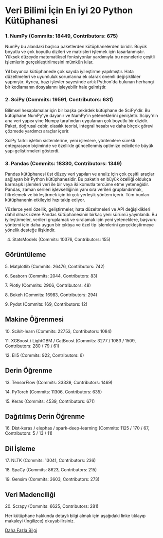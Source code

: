 <h1>Veri Bilimi İçin En İyi 20 Python Kütüphanesi</h1>
<h3>1. NumPy (Commits: 18449, Contributors: 675)</p></h3>
NumPy bu alandaki başlıca paketlerden kütüphanelerden biridir. Büyük boyutlu ve çok boyutlu dizileri ve matrisleri işlemek için tasarlanmıştır. Yüksek düzeyde matematiksel fonksiyonlar yardımıyla bu nesnelerle çeşitli işlemlerin gerçekleştirilmesini mümkün kılar.</p>

Yıl boyunca kütüphanede çok sayıda iyileştirme yapılmıştır. Hata düzeltmeleri ve uyumluluk sorunlarına ek olarak önemli değişiklikler yapmıştır. Ayrıca, bazı işlevler sayesinde artık Python'da bulunan herhangi bir kodlamanın dosyalarını işleyebilir hale gelmiştir.</p>

<h3>2. SciPy (Commits: 19591, Contributors: 631)</h3></p>
Bilimsel hesaplamalar için bir başka çekirdek kütüphane de SciPy'dir. Bu kütüphane NumPy'ye dayanır ve NumPy'in yeteneklerini genişletir. Scipy'nin ana veri yapısı yine Numpy tarafından uygulanan çok boyutlu bir dizidir. Paket, doğrusal cebir, olasılık teorisi, integral hesabı ve daha birçok görevi çözmede yardımcı araçlar içerir.</p>

SciPy farklı işletim sistemlerine, yeni işlevlere, yöntemlere sürekli entegrasyon biçiminde ve özellikle güncellenmiş optimize edicilerle büyük yapı geliştirmeleri gösterdi.</p>

<h3>3. Pandas (Commits: 18330, Contributors: 1349)</h3></p>
Pandas kütüphanesi üst düzey veri yapıları ve analiz için çok çeşitli araçlar sağlayan bir Python kütüphanesidir. Bu paketin en büyük özelliği oldukça karmaşık işlemleri veri ile bir veya iki komutla tercüme etme yeteneğidir. Pandas, zaman serileri işlevselliğinin yanı sıra verileri gruplandırmak, filtrelemek ve birleştirmek için birçok yerleşik yöntem içerir. Tüm bunları kütüphanenin etkileyici hızı takip ediyor.

Yüzlerce yeni özellik, geliştirmeler, hata düzeltmeleri ve API değişiklikleri dahil olmak üzere Pandas kütüphanesinin birkaç yeni sürümü yayınlandı. Bu iyileştirmeler, verileri gruplamak ve sıralamak için yeni yeteneklere, başvuru yöntemi için daha uygun bir çıktıya ve özel tip işlemlerini gerçekleştirmeye yönelik desteğe ilişkindir.

4. StatsModels (Commits: 10376, Contributors: 155)</p>
<h2>Görüntüleme</h2>
5. Matplotlib (Commits: 26476, Contributors: 742)</p>
6. Seaborn (Commits: 2044, Contributors: 83)</p>
7. Plotly (Commits: 2906, Contributors: 48)</p>
8. Bokeh (Commits: 16983, Contributors: 294)</p>
9. Pydot (Commits: 169, Contributors: 12)</p>
<h2>Makine Öğrenmesi</h2>
10. Scikit-learn (Commits: 22753, Contributors: 1084)</p>
11. XGBoost / LightGBM / CatBoost (Commits: 3277 / 1083 / 1509, Contributors: 280 / 79 / 61)</p>
12. Eli5 (Commits: 922, Contributors: 6)</p>
<h2>Derin Öğrenme</h2>
13. TensorFlow (Commits: 33339, Contributors: 1469)</p>
14. PyTorch (Commits: 11306, Contributors: 635)</p>
15. Keras (Commits: 4539, Contributors: 671)</p>
<h2>Dağıtılmış Derin Öğrenme</h2>
16. Dist-keras / elephas / spark-deep-learning (Commits: 1125 / 170 / 67, Contributors: 5 / 13 / 11)</p>
<h2>Dil İşleme</h2>
17. NLTK (Commits: 13041, Contributors: 236)</p>
18. SpaCy (Commits: 8623, Contributors: 215)</p>
19. Gensim (Commits: 3603, Contributors: 273)</p>
<h2>Veri Madenciliği</h2>
20. Scrapy (Commits: 6625, Contributors: 281)</p>

Her kütüphane hakkında detaylı bilgi almak için aşağıdaki linke tıklayıp makaleyi (İngilizce) okuyabilirsiniz.</p>
<p><a href="https://medium.com/activewizards-machine-learning-company/top-20-python-libraries-for-data-science-in-2018-2ae7d1db8049">Daha Fazla Bilgi</a></p>
